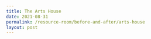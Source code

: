 ```yaml
---
title: The Arts House
date: 2021-08-31
permalink: /resource-room/before-and-after/arts-house
layout: post
---
```

